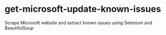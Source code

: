 # get-microsoft-update-known-issues
Scrape Microsoft website and extract known issues using Selenium and BeautifulSoup
